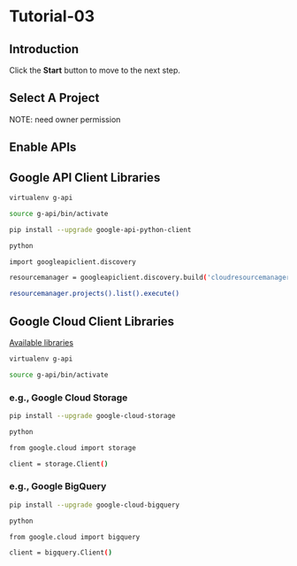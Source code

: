 # Tutorial-03

## Introduction

<walkthrough-tutorial-duration duration="30"></walkthrough-tutorial-duration>

Click the **Start** button to move to the next step.

## Select A Project

<walkthrough-project-setup></walkthrough-project-setup>

<walkthrough-footnote>NOTE: need owner permission</walkthrough-footnote>

## Enable APIs

<walkthrough-enable-apis apis="cloudresourcemanager.googleapis.com"></walkthrough-enable-apis>

## Google API Client Libraries

```bash
virtualenv g-api
```
```bash
source g-api/bin/activate
```
```bash
pip install --upgrade google-api-python-client
```
```bash
python
```
```bash
import googleapiclient.discovery
```
```bash
resourcemanager = googleapiclient.discovery.build('cloudresourcemanager', 'v1')
```
```bash
resourcemanager.projects().list().execute()
```

## Google Cloud Client Libraries

[Available libraries](https://github.com/googleapis/google-cloud-python#google-cloud-python-client)

```bash
virtualenv g-api
```
```bash
source g-api/bin/activate
```

### e.g., Google Cloud Storage

```bash
pip install --upgrade google-cloud-storage
```
```bash
python
```
```bash
from google.cloud import storage
```
```bash
client = storage.Client()
```

### e.g., Google BigQuery

```bash
pip install --upgrade google-cloud-bigquery
```
```bash
python
```
```bash
from google.cloud import bigquery
```
```bash
client = bigquery.Client()
```

